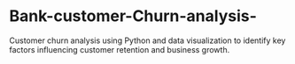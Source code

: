 # Bank-customer-Churn-analysis-
Customer churn analysis using Python and data visualization to identify key factors influencing customer retention and business growth.
